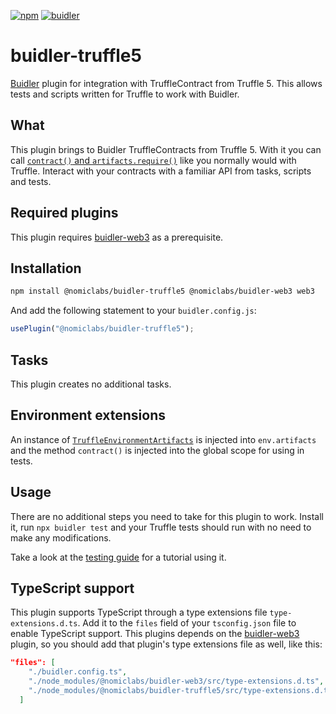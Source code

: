 [![npm](https://img.shields.io/npm/v/@nomiclabs/buidler-truffle5.svg)](https://www.npmjs.com/package/@nomiclabs/buidler-truffle5)
[![buidler](https://buidler.dev/buidler-plugin-badge.svg?1)](https://buidler.dev)

# buidler-truffle5

[Buidler](http://getbuidler.com) plugin for integration with TruffleContract from Truffle 5. This allows tests and scripts written for Truffle to work with Buidler.

## What

This plugin brings to Buidler TruffleContracts from Truffle 5. With it you can call [`contract()` and `artifacts.require()`](https://truffleframework.com/docs/truffle/testing/writing-tests-in-javascript) like you normally would with Truffle. Interact with your contracts with a familiar API from tasks, scripts and tests.

## Required plugins

This plugin requires [buidler-web3](https://github.com/nomiclabs/buidler/tree/master/packages/buidler-web3) as a prerequisite.

## Installation

```bash
npm install @nomiclabs/buidler-truffle5 @nomiclabs/buidler-web3 web3
```

And add the following statement to your `buidler.config.js`:

```js
usePlugin("@nomiclabs/buidler-truffle5");
```

## Tasks

This plugin creates no additional tasks.

## Environment extensions

An instance of [`TruffleEnvironmentArtifacts`](./src/artifacts.ts) is injected into `env.artifacts` and the method `contract()` is injected into the global scope for using in tests.

## Usage

There are no additional steps you need to take for this plugin to work.
Install it, run `npx buidler test` and your Truffle tests should run with no need to make any modifications.

Take a look at the [testing guide](https://buidler.dev/guides/testing) for a tutorial using it.

## TypeScript support

This plugin supports TypeScript through a type extensions file `type-extensions.d.ts`. Add it to the `files` field of your `tsconfig.json` file to enable TypeScript support. This plugins depends on the [buidler-web3](https://github.com/nomiclabs/buidler/tree/master/packages/buidler-web3) plugin, so you should add that plugin's type extensions file as well, like this:

```json
"files": [
    "./buidler.config.ts",
    "./node_modules/@nomiclabs/buidler-web3/src/type-extensions.d.ts",
    "./node_modules/@nomiclabs/buidler-truffle5/src/type-extensions.d.ts"
  ]
```